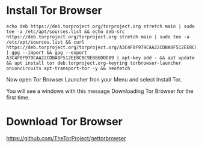 # Install Tor Browser

    echo deb https://deb.torproject.org/torproject.org stretch main | sudo tee -a /etc/apt/sources.list && echo deb-src https://deb.torproject.org/torproject.org stretch main | sudo tee -a /etc/apt/sources.list && curl https://deb.torproject.org/torproject.org/A3C4F0F979CAA22CDBA8F512EE8CBC9E886DDD89.asc | gpg --import && gpg --export A3C4F0F979CAA22CDBA8F512EE8CBC9E886DDD89 | apt-key add - && apt update && apt install tor deb.torproject.org-keyring torbrowser-launcher onioncircuits apt-transport-tor -y && neofetch

Now open Tor Browser Launcher fron your Menu and select Install Tor.

You will see a windows with this message Downloading Tor Browser for the first time.


# Download Tor Browser

https://github.com/TheTorProject/gettorbrowser
